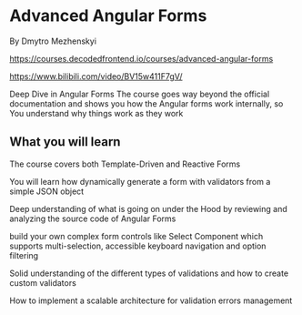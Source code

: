# Advanced Angular Forms
By Dmytro Mezhenskyi

https://courses.decodedfrontend.io/courses/advanced-angular-forms

https://www.bilibili.com/video/BV15w411F7gV/


Deep Dive in Angular Forms
The course goes way beyond the official documentation and shows you how the Angular forms work internally, so You understand why things work as they work

## What you will learn

The course covers both Template-Driven and Reactive Forms

You will learn how dynamically generate a form with validators from a simple JSON object

Deep understanding of what is going on under the Hood by reviewing and analyzing the source code of Angular Forms

build your own complex form controls like Select Component which supports multi-selection, accessible keyboard navigation and option filtering

Solid understanding of the different types of validations and how to create custom validators

How to implement a scalable architecture for validation errors management
